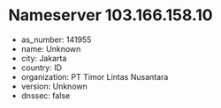 # Nameserver 103.166.158.10

* as_number: 141955
* name: Unknown
* city: Jakarta
* country: ID
* organization: PT Timor Lintas Nusantara
* version: Unknown
* dnssec: false
